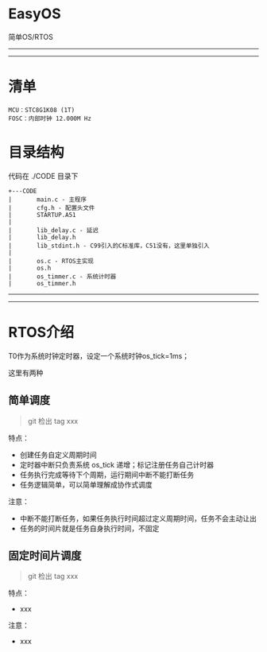 # EasyOS

简单OS/RTOS

---
---

# 清单

```
MCU：STC8G1K08 (1T)
FOSC：内部时钟 12.000M Hz 
```

# 目录结构

代码在 ./CODE 目录下
```
+---CODE
|       main.c - 主程序
|       cfg.h - 配置头文件
|       STARTUP.A51
|
|       lib_delay.c - 延迟
|       lib_delay.h
|       lib_stdint.h - C99引入的C标准库，C51没有，这里单独引入
|
|       os.c - RTOS主实现
|       os.h
|       os_timmer.c - 系统计时器
|       os_timmer.h
```

---
---

# RTOS介绍

T0作为系统时钟定时器，设定一个系统时钟os_tick=1ms；

这里有两种

## 简单调度

> git 检出 tag xxx

特点：
+ 创建任务自定义周期时间
+ 定时器中断只负责系统 os_tick 递增；标记注册任务自己计时器
+ 任务执行完成等待下个周期，运行期间中断不能打断任务
+ 任务逻辑简单，可以简单理解成协作式调度

注意：
+ 中断不能打断任务，如果任务执行时间超过定义周期时间，任务不会主动让出
+ 任务的时间片就是任务自身执行时间，不固定

## 固定时间片调度

> git 检出 tag xxx

特点：
+ xxx

注意：
+ xxx
